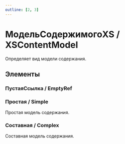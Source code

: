 ```yaml
---
outline: [2, 3]
---
```


# МодельСодержимогоXS / XSContentModel


Определяет вид модели содержания.


## Элементы


### ПустаяСсылка / EmptyRef


### Простая / Simple


Простая модель содержания.


### Составная / Complex


Составная модель содержания.


